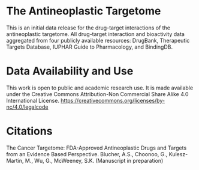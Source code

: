# The Antineoplastic Targetome
This is an initial data release for the drug-target interactions of the antineoplastic targetome. All drug-target interaction and bioactivity data aggregated from four publicly available resources: DrugBank, Therapeutic Targets Database, IUPHAR Guide to Pharmacology, and BindingDB. 

# Data Availability and Use
This work is open to public and academic research use. It is made available under the Creative Commons Attribution-Non Commercial Share Alike 4.0 International License. https://creativecommons.org/licenses/by-nc/4.0/legalcode

# Citations
The Cancer Targetome: FDA-Approved Antineoplastic Drugs and Targets from an Evidence Based Perspective. Blucher, A.S., Choonoo, G., Kulesz-Martin, M., Wu, G., McWeeney, S.K. (Manuscript in preparation)
